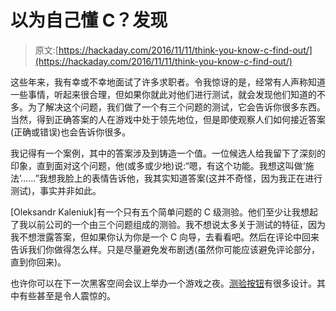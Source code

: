 # 以为自己懂 C？发现

> 原文:[https://hackaday.com/2016/11/11/think-you-know-c-find-out/](https://hackaday.com/2016/11/11/think-you-know-c-find-out/)

这些年来，我有幸或不幸地面试了许多求职者。令我惊讶的是，经常有人声称知道一些事情，听起来很合理，但如果你就此对他们进行测试，就会发现他们知道的不多。为了解决这个问题，我们做了一个有三个问题的测试，它会告诉你很多东西。当然，得到正确答案的人在游戏中处于领先地位，但是即使观察人们如何接近答案(正确或错误)也会告诉你很多。

我记得有一个案例，其中的答案涉及到铸造一个值。一位候选人给我留下了深刻的印象，直到面对这个问题，他(或多或少地)说:“嗯，有这个功能。我想这叫做‘施法’……”我想我脸上的表情告诉他，我其实知道答案(这并不奇怪，因为我正在进行测试)，事实并非如此。

[Oleksandr Kaleniuk]有一个只有五个简单问题的 C 级测验。他们至少让我想起了我以前公司的一个由三个问题组成的测验。我不想说太多关于测试的特征，因为我不想泄露答案，但如果你认为你是一个 C 向导，去看看吧。然后在评论中回来告诉我们你做得怎么样。只是尽量避免发布剧透(虽然你可能应该避免评论部分，直到你回来)。

也许你可以在下一次黑客空间会议上举办一个游戏之夜。[测验按钮](https://hackaday.com/2011/01/16/quiz/)有很多设计。其中有些甚至是令人震惊的。